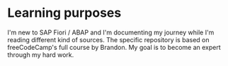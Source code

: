 # Learning purposes

I'm new to SAP Fiori / ABAP and I'm documenting my journey while I'm reading different kind of sources. The specific repository is based on freeCodeCamp's full course by Brandon.
My goal is to become an expert through my hard work.